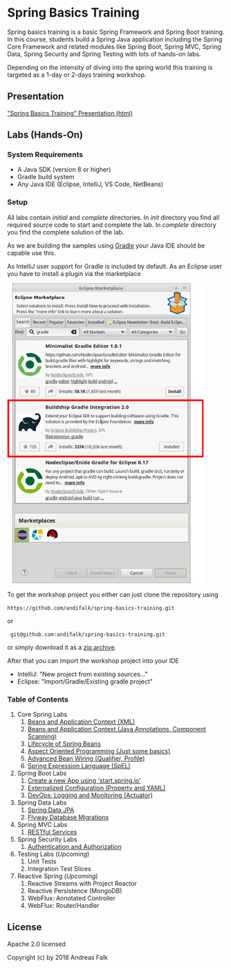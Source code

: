 # Spring Basics Training
Spring basics training is a basic Spring Framework and Spring Boot training. 
In this course, students build a Spring Java application including the Spring Core Framework and related modules like Spring Boot, Spring MVC, Spring Data, Spring Security and Spring Testing with lots of hands-on labs.

Depending on the intensity of diving into the spring world this training is targeted
as a 1-day or 2-days training workshop.

## Presentation

["Spring Basics Training" Presentation (html)](https://andifalk.github.io/spring-basics-training/presentation/index.html)

## Labs (Hands-On)

### System Requirements

* A Java SDK (version 8 or higher)
* Gradle build system
* Any Java IDE (Eclipse, IntelliJ, VS Code, NetBeans)

### Setup

All labs contain _initial_ and _complete_ directories.
In _init_ directory you find all required source code to start and complete the lab. In _complete_ directory 
you find the complete solution of the lab.

As we are building the samples using [Gradle](https://gradle.org) your Java IDE should be capable use this.

As IntelliJ user support for Gradle is included by default.
As an Eclipse user you have to install a plugin via the marketplace

![eclipse](eclipse_gradle.png "eclipse")

To get the workshop project you either can just clone the repository using

```
https://github.com/andifalk/spring-basics-training.git
```

or

```
 git@github.com:andifalk/spring-basics-training.git
```

or simply download it as a [zip archive](https://github.com/andifalk/spring-basics-training/archive/master.zip).

After that you can import the workshop project into your IDE

* IntelliJ: "New project from existing sources..."
* Eclipse: "Import/Gradle/Existing gradle project"

### Table of Contents

1. Core Spring Labs
    1. [Beans and Application Context (XML)](https://github.com/andifalk/spring-basics-training/tree/master/lab-1)
    2. [Beans and Application Context (Java Annotations, Component Scanning)](https://github.com/andifalk/spring-basics-training/tree/master/lab-2) 
    3. [Lifecycle of Spring Beans](https://github.com/andifalk/spring-basics-training/tree/master/lab-3)	
    4. [Aspect Oriented Programming (Just some basics)](https://github.com/andifalk/spring-basics-training/tree/master/lab-4)
    5. [Advanced Bean Wiring (Qualifier, Profile)](https://github.com/andifalk/spring-basics-training/tree/master/lab-5)
    6. [Spring Expression Language (SpEL)](https://github.com/andifalk/spring-basics-training/tree/master/lab-6)
2. Spring Boot Labs
    1. [Create a new App using 'start.spring.io'](https://github.com/andifalk/spring-basics-training/tree/master/lab-7)
    2. [Externalized Configuration (Property and YAML)](https://github.com/andifalk/spring-basics-training/tree/master/lab-8)
    3. [DevOps: Logging and Monitoring (Actuator)](https://github.com/andifalk/spring-basics-training/tree/master/lab-9)
3. Spring Data Labs
    1. [Spring Data JPA](https://github.com/andifalk/spring-basics-training/tree/master/lab-10)
    2. [Flyway Database Migrations](https://github.com/andifalk/spring-basics-training/tree/master/lab-11)
4. Spring MVC Labs
    1. [RESTful Services](https://github.com/andifalk/spring-basics-training/tree/master/lab-12)
5. Spring Security Labs
    1. [Authentication and Authorization](https://github.com/andifalk/spring-basics-training/tree/master/lab-13)
6. Testing Labs (*Upcoming*)
    1. Unit Tests
    2. Integration Test Slices
7. Reactive Spring (*Upcoming*)
    1. Reactive Streams with Project Reactor
    2. Reactive Persistence (MongoDB)
    3. WebFlux: Annotated Controller
    4. WebFlux: Router/Handler      

## License

Apache 2.0 licensed

Copyright (c) by 2018 Andreas Falk
